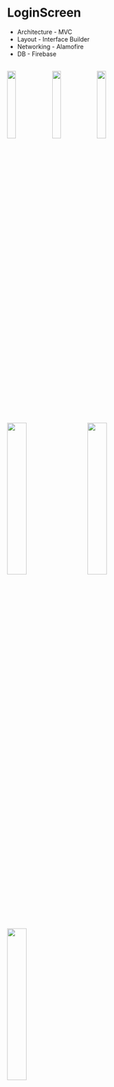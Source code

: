 # LoginScreen
- Architecture - MVC
- Layout - Interface Builder
- Networking - Alamofire
- DB - Firebase
 <br />
<img src="https://github.com/VadimSorokolit/LoginScreen/assets/130312733/885d621f-0793-4154-b83b-d620e87a882e" width = 20%> 
<img src="https://github.com/VadimSorokolit/LoginScreen/assets/130312733/663cb032-b4ed-4e7c-8a42-5f5da444c278" width = 20%>   
<img src="https://github.com/VadimSorokolit/LoginScreen/assets/130312733/3ee2122d-1575-4c84-95f8-366a923a94ce" width = 20%> 
<br />
<br />
<br />
<img src="https://github.com/VadimSorokolit/LoginScreen/assets/130312733/e7ac9597-71b6-4170-b64b-ec6ccb3b87bb" width = 30%> &nbsp; &nbsp; &nbsp; &nbsp;    
<img src="https://github.com/VadimSorokolit/LoginScreen/assets/130312733/c0ae86f4-83a3-4566-9ff6-f39bcb7e5278" width = 30%> &nbsp; &nbsp; &nbsp; &nbsp;   
<img src="https://github.com/VadimSorokolit/LoginScreen/assets/130312733/30180e9f-f9e1-479c-8cb0-7172bdc382ea" width = 30%>





